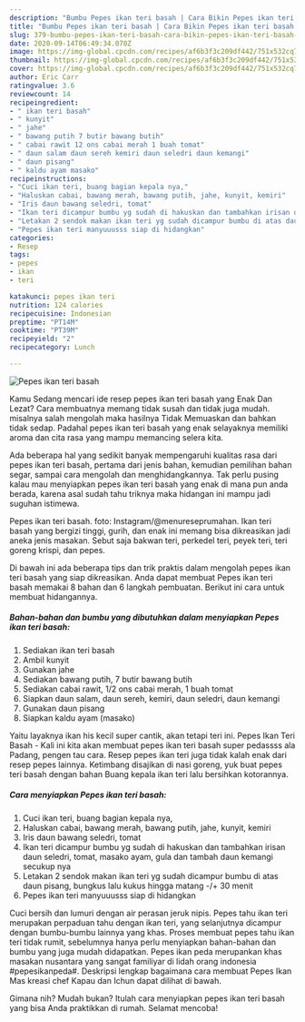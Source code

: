 ```yaml
---
description: "Bumbu Pepes ikan teri basah | Cara Bikin Pepes ikan teri basah Yang Lezat"
title: "Bumbu Pepes ikan teri basah | Cara Bikin Pepes ikan teri basah Yang Lezat"
slug: 379-bumbu-pepes-ikan-teri-basah-cara-bikin-pepes-ikan-teri-basah-yang-lezat
date: 2020-09-14T06:49:34.070Z
image: https://img-global.cpcdn.com/recipes/af6b3f3c209df442/751x532cq70/pepes-ikan-teri-basah-foto-resep-utama.jpg
thumbnail: https://img-global.cpcdn.com/recipes/af6b3f3c209df442/751x532cq70/pepes-ikan-teri-basah-foto-resep-utama.jpg
cover: https://img-global.cpcdn.com/recipes/af6b3f3c209df442/751x532cq70/pepes-ikan-teri-basah-foto-resep-utama.jpg
author: Eric Carr
ratingvalue: 3.6
reviewcount: 14
recipeingredient:
- " ikan teri basah"
- " kunyit"
- " jahe"
- " bawang putih 7 butir bawang butih"
- " cabai rawit 12 ons cabai merah 1 buah tomat"
- " daun salam daun sereh kemiri daun seledri daun kemangi"
- " daun pisang"
- " kaldu ayam masako"
recipeinstructions:
- "Cuci ikan teri, buang bagian kepala nya,"
- "Haluskan cabai, bawang merah, bawang putih, jahe, kunyit, kemiri"
- "Iris daun bawang seledri, tomat"
- "Ikan teri dicampur bumbu yg sudah di hakuskan dan tambahkan irisan daun seledri, tomat, masako ayam, gula dan tambah daun kemangi secukup nya"
- "Letakan 2 sendok makan ikan teri yg sudah dicampur bumbu di atas daun pisang, bungkus lalu kukus hingga matang -/+ 30 menit"
- "Pepes ikan teri manyuuusss siap di hidangkan"
categories:
- Resep
tags:
- pepes
- ikan
- teri

katakunci: pepes ikan teri 
nutrition: 124 calories
recipecuisine: Indonesian
preptime: "PT14M"
cooktime: "PT39M"
recipeyield: "2"
recipecategory: Lunch

---
```



![Pepes ikan teri basah](https://img-global.cpcdn.com/recipes/af6b3f3c209df442/751x532cq70/pepes-ikan-teri-basah-foto-resep-utama.jpg)

Kamu Sedang mencari ide resep pepes ikan teri basah yang Enak Dan Lezat? Cara membuatnya memang tidak susah dan tidak juga mudah. misalnya salah mengolah maka hasilnya Tidak Memuaskan dan bahkan tidak sedap. Padahal pepes ikan teri basah yang enak selayaknya memiliki aroma dan cita rasa yang mampu memancing selera kita.

Ada beberapa hal yang sedikit banyak mempengaruhi kualitas rasa dari pepes ikan teri basah, pertama dari jenis bahan, kemudian pemilihan bahan segar, sampai cara mengolah dan menghidangkannya. Tak perlu pusing kalau mau menyiapkan pepes ikan teri basah yang enak di mana pun anda berada, karena asal sudah tahu triknya maka hidangan ini mampu jadi suguhan istimewa.

Pepes ikan teri basah. foto: Instagram/@menureseprumahan. Ikan teri basah yang bergizi tinggi, gurih, dan enak ini memang bisa dikreasikan jadi aneka jenis masakan. Sebut saja bakwan teri, perkedel teri, peyek teri, teri goreng krispi, dan pepes.


Di bawah ini ada beberapa tips dan trik praktis dalam mengolah pepes ikan teri basah yang siap dikreasikan. Anda dapat membuat Pepes ikan teri basah memakai 8 bahan dan 6 langkah pembuatan. Berikut ini cara untuk membuat hidangannya.

<!--inarticleads1-->

##### Bahan-bahan dan bumbu yang dibutuhkan dalam menyiapkan Pepes ikan teri basah:

1. Sediakan  ikan teri basah
1. Ambil  kunyit
1. Gunakan  jahe
1. Sediakan  bawang putih, 7 butir bawang butih
1. Sediakan  cabai rawit, 1/2 ons cabai merah, 1 buah tomat
1. Siapkan  daun salam, daun sereh, kemiri, daun seledri, daun kemangi
1. Gunakan  daun pisang
1. Siapkan  kaldu ayam (masako)


Yaitu layaknya ikan his kecil super cantik, akan tetapi teri ini. Pepes Ikan Teri Basah - Kali ini kita akan membuat pepes ikan teri basah super pedassss ala Padang, pengen tau cara. Resep pepes ikan teri juga tidak kalah enak dari resep pepes lainnya. Ketimbang disajikan di nasi goreng, yuk buat pepes teri basah dengan bahan Buang kepala ikan teri lalu bersihkan kotorannya. 

<!--inarticleads2-->

##### Cara menyiapkan Pepes ikan teri basah:

1. Cuci ikan teri, buang bagian kepala nya,
1. Haluskan cabai, bawang merah, bawang putih, jahe, kunyit, kemiri
1. Iris daun bawang seledri, tomat
1. Ikan teri dicampur bumbu yg sudah di hakuskan dan tambahkan irisan daun seledri, tomat, masako ayam, gula dan tambah daun kemangi secukup nya
1. Letakan 2 sendok makan ikan teri yg sudah dicampur bumbu di atas daun pisang, bungkus lalu kukus hingga matang -/+ 30 menit
1. Pepes ikan teri manyuuusss siap di hidangkan


Cuci bersih dan lumuri dengan air perasan jeruk nipis. Pepes tahu ikan teri merupakan perpaduan tahu dengan ikan teri, yang selanjutnya dicampur dengan bumbu-bumbu lainnya yang khas. Proses membuat pepes tahu ikan teri tidak rumit, sebelumnya hanya perlu menyiapkan bahan-bahan dan bumbu yang juga mudah didapatkan. Pepes ikan peda merupankan khas masakan nusantara yang sangat familiyar di lidah orang indonesia #pepesikanpeda#. Deskripsi lengkap bagaimana cara membuat Pepes Ikan Mas kreasi chef Kapau dan Ichun dapat dilihat di bawah. 

Gimana nih? Mudah bukan? Itulah cara menyiapkan pepes ikan teri basah yang bisa Anda praktikkan di rumah. Selamat mencoba!

